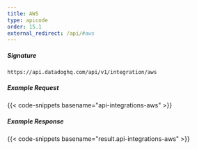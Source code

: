 ```yaml
---
title: AWS
type: apicode
order: 15.1
external_redirect: /api/#aws
---
```


##### Signature
`https://api.datadoghq.com/api/v1/integration/aws`

##### Example Request
{{< code-snippets basename="api-integrations-aws" >}}

##### Example Response
{{< code-snippets basename="result.api-integrations-aws" >}}


